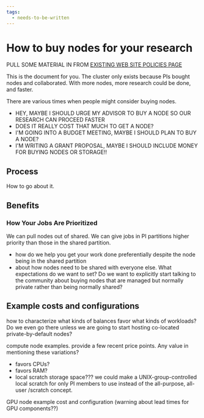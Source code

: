 ```yaml
---
tags:
  - needs-to-be-written
---
```


# How to buy nodes for your research

PULL SOME MATERIAL IN FROM [EXISTING WEB SITE POLICIES PAGE](https://jhpce.jhu.edu/policies/)

This is the document for you. The cluster only exists because PIs bought nodes and collaborated. With more nodes, more research could be done, and faster.

There are various times when people might consider buying nodes.

* HEY, MAYBE I SHOULD URGE MY ADVISOR TO BUY A NODE SO OUR RESEARCH CAN PROCEED FASTER
* DOES IT REALLY COST THAT MUCH TO GET A NODE?
* I'M GOING INTO A BUDGET MEETING, MAYBE I SHOULD PLAN TO BUY A NODE?
* I'M WRITING A GRANT PROPOSAL, MAYBE I SHOULD INCLUDE MONEY FOR BUYING NODES OR STORAGE!!

## Process 
How to go about it.

## Benefits

### How Your Jobs Are Prioritized

We can pull nodes out of shared.
We can give jobs in PI partitions higher priority than those in the shared partition.

* how do we help you get your work done preferentially despite the node being in the shared partition
* about how nodes need to be shared with everyone else. What expectations do we want to set? Do we want to explicitly start talking to the community about buying nodes that are managed but normally private rather than being normally shared?

## Example costs and configurations

how to characterize what kinds of balances favor what kinds of workloads? Do we even go there unless we are going to start hosting co-located private-by-default nodes?

compute node examples. provide a few recent price points. Any value in mentioning these variations?

* favors CPUs?
* favors RAM?
* local scratch storage space??? we could make a UNIX-group-controlled local scratch for only PI members to use instead of the all-purpose, all-user /scratch concept.

GPU node example cost and configuration (warning about lead times for GPU components??)
